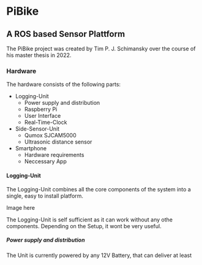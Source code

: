 # PiBike
## A ROS based Sensor Plattform

The PiBike project was created by Tim P. J. Schimansky over the course of his master thesis in 2022.

### Hardware

The hardware consists of the following parts:

- Logging-Unit
	- Power supply and distribution
	- Raspberry Pi
	- User Interface
	- Real-Time-Clock
- Side-Sensor-Unit
	- Qumox SJCAM5000
	- Ultrasonic distance sensor 
- Smartphone
	- Hardware requirements
	- Neccessary App

#### Logging-Unit

The Logging-Unit combines all the core components of the system into a single, easy to install platform.

Image here

The Logging-Unit is self sufficient as it can work without any othe components. Depending on the Setup, it wont be very useful.

##### Power supply and distribution

The Unit is currently powered by any 12V Battery, that can deliver at least 